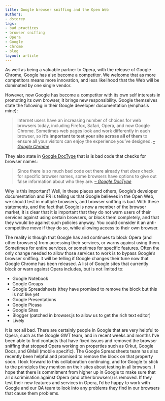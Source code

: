 ```yaml
---
title: Google browser sniffing and the Open Web
authors:
- dstorey
tags:
- bad practices
- browser sniffing
- Opera
- Google
- Chrome
- blog
layout: article
---
```

<p>As well as being a valuable partner to Opera, with the release of Google Chrome, Google has also become a competitor.  We welcome that as more competitors means more innovation, and less likelihood that the Web will be dominated by one single vendor.</p>

<p>However, now Google has become a competitor with its own self interests in promoting its own browser, it brings new responsibility.  Google themselves state the following in their Google developer documentation (emphasis mine):</p>

<blockquote cite="http://www.google.com/chrome/intl/en/webmasters.html"><p>Internet users have an increasing number of choices for web browsers today, including Firefox, Safari, Opera, and now Google Chrome. Sometimes web pages look and work differently in each browser, so <strong>it’s important to test your site across all of them</strong> to ensure all your visitors can enjoy the experience you’ve designed. <cite><a href="http://www.google.com/chrome/intl/en/webmasters.html">– Google Chrome</a></cite></p></blockquote>

<p>They also state in <a href="http://code.google.com/p/doctype/wiki/ArticleUserAgent">Google DocType</a> that is is bad code that checks for browser names:</p>

<blockquote cite="http://code.google.com/p/doctype/wiki/ArticleUserAgent"><p>Since there is so much bad code out there already that <em>does</em> check for specific browser names, some browsers have options to give out false information about who they are. <cite><a href="http://code.google.com/p/doctype/wiki/ArticleUserAgent">– Google DocType</a></cite></p></blockquote>


<p>Why is this important? Well, in these places and others, Google’s developer documentation and PR is telling us that Google believes in the Open Web, we should test in multiple browsers, and browser sniffing is bad.  With these statements, and the fact that Google is now a member of the browser market, it is clear that it is important that they do not warn users of their services against using certain browsers, or block them completely, and that they would be against such policies anyway.  You could consider it an anti-competitive move if they do so, while allowing access to their own browser.</p>

<p>The reality is though that Google has and continues to block Opera (and other browsers) from accessing their services, or warns against using them.  Sometimes for entire services, or sometimes for specific features.  Often the only change needed to allow those services to work is to bypass Google’s browser sniffing.  It will be telling if Google changes their tune now that Google Chrome has been released.  A list of Google sites that currently block or warn against Opera includes, but is not limited to:</p>

<ul>
    <li>Google Notebook</li>
    <li>Google Groups</li>
    <li>Google Spreadsheets (they have promised to remove the block but this is not live yet</li> 
    <li>Google Presentations</li>
     <li>Google Picasa</li>
     <li>Google Sites</li>
    <li>Blogger (patched in browser.js to allow us to get the rich text editor)</li>
    <li>Lively</li>
</ul>

<p>It is not all bad.  There are certainly people in Google that are very helpful to Opera, such as the Google GWT team, and in recent weeks and months I’ve been able to find contacts that have fixed issues and removed the browser sniffing that stopped Opera working on properties such as Orkut, Google Docs, and GMail (mobile specific).  The Google Spreadsheets team has also recently been helpful and promised to remove the block on that property soon.  I look forward to this collaboration continuing, and for Google to stick to the principles they mention on their sites about testing in all browsers.  I hope that there is commitment from higher up in Google to make sure that all discrimination against Opera (and other browsers) is removed.  If they test their new features and services in Opera, I’d be happy to work with Google and our QA team to look into any problems they find in our browsers that cause them problems.</p>



